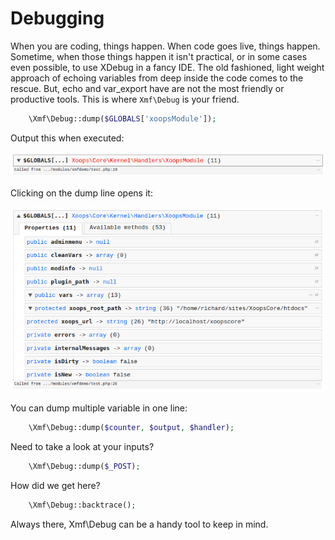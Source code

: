 # Debugging

When you are coding, things happen. When code goes live, things happen. Sometime, when those things happen it isn't practical, or in some cases even possible, to use XDebug in a fancy IDE. The old fashioned, light weight approach of echoing variables from deep inside the code comes to the rescue. But, echo and var\_export have are not the most friendly or productive tools. This is where `Xmf\Debug` is your friend.

```php
    \Xmf\Debug::dump($GLOBALS['xoopsModule']);
```

Output this when executed:

![dump output](../.gitbook/assets/xmf_debug_dump_1.png)

Clicking on the dump line opens it:

![dump output](../.gitbook/assets/xmf_debug_dump_2.png)

You can dump multiple variable in one line:

```php
    \Xmf\Debug::dump($counter, $output, $handler);
```

Need to take a look at your inputs?

```php
    \Xmf\Debug::dump($_POST);
```

How did we get here?

```php
    \Xmf\Debug::backtrace();
```

Always there, Xmf\Debug can be a handy tool to keep in mind.

